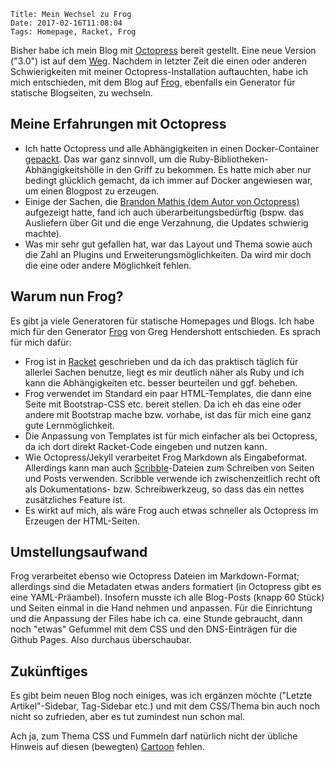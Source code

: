     Title: Mein Wechsel zu Frog
    Date: 2017-02-16T11:08:04
    Tags: Homepage, Racket, Frog

Bisher habe ich mein Blog mit [Octopress](http://www.octopress.org)
bereit gestellt. Eine neue Version ("3.0") ist auf
dem
[Weg](http://octopress.org/2015/01/15/octopress-3.0-is-coming/). Nachdem
in letzter Zeit die einen oder anderen Schwierigkeiten mit meiner
Octopress-Installation auftauchten, habe ich mich entschieden, mit dem 
Blog auf [Frog](https://github.com/greghendershott/frog), ebenfalls
ein Generator für statische Blogseiten, zu wechseln.

## Meine Erfahrungen mit Octopress

* Ich hatte Octopress und alle Abhängigkeiten in einen Docker-Container [gepackt](/2014/06/10/relaunch-fast-fertig/). Das war ganz sinnvoll, um die Ruby-Bibliotheken-Abhängigkeitshölle in den Griff zu bekommen. Es hatte mich aber nur bedingt glücklich gemacht, da ich immer auf Docker angewiesen war, um einen Blogpost zu erzeugen.
* Einige der Sachen, die [Brandon Mathis (dem Autor von Octopress)](http://octopress.org/2015/01/15/octopress-3.0-is-coming/) aufgezeigt hatte, fand ich auch überarbeitungsbedürftig (bspw. das Ausliefern über Git und die enge Verzahnung, die Updates schwierig machte). 
* Was mir sehr gut gefallen hat, war das Layout und Thema sowie auch die Zahl an Plugins und Erweiterungsmöglichkeiten. Da wird mir doch die eine oder andere Möglichkeit fehlen.

## Warum nun Frog?

Es gibt ja viele Generatoren für statische Homepages und Blogs. Ich habe mich für den Generator 
[Frog](https://github.com/greghendershott/frog) von Greg Hendershott entschieden. Es sprach für mich dafür:

* Frog ist in [Racket](http://www.racket-lang.org) geschrieben und da ich das praktisch täglich für allerlei Sachen benutze, liegt es mir deutlich näher als Ruby und ich kann die Abhängigkeiten etc. besser beurteilen und ggf. beheben. 
* Frog verwendet im Standard ein paar HTML-Templates, die dann eine Seite mit Bootstrap-CSS etc. bereit stellen. Da ich eh das eine oder andere mit Bootstrap mache bzw. vorhabe, ist das für mich eine ganz gute Lernmöglichkeit.
* Die Anpassung von Templates ist für mich einfacher als bei Octopress, da ich dort direkt Racket-Code eingeben und nutzen kann.
* Wie Octopress/Jekyll verarbeitet Frog Markdown als Eingabeformat. Allerdings kann man auch [Scribble](https://docs.racket-lang.org/scribble/index.html)-Dateien zum Schreiben von Seiten und Posts verwenden. Scribble verwende ich zwischenzeitlich recht oft als Dokumentations- bzw. Schreibwerkzeug, so dass das ein nettes zusätzliches Feature ist. 
* Es wirkt auf mich, als wäre Frog auch etwas schneller als Octopress im Erzeugen der HTML-Seiten. 

## Umstellungsaufwand

Frog verarbeitet ebenso wie Octopress Dateien im Markdown-Format;
allerdings sind die Metadaten etwas anders formatiert (in Octopress
gibt es eine YAML-Präambel). Insofern musste ich alle Blog-Posts
(knapp 60 Stück) und Seiten einmal in die Hand nehmen und
anpassen. Für die Einrichtung und die Anpassung der Files habe ich
ca. eine Stunde gebraucht, dann noch "etwas" Gefummel mit dem CSS und
den DNS-Einträgen für die Github Pages. Also durchaus überschaubar.

## Zukünftiges

Es gibt beim neuen Blog noch einiges, was ich ergänzen möchte ("Letzte
Artikel"-Sidebar, Tag-Sidebar etc.) und mit dem CSS/Thema bin auch
noch nicht so zufrieden, aber es tut zumindest nun schon mal.

Ach ja, zum Thema CSS und Fummeln darf natürlich nicht der übliche
Hinweis auf diesen
(bewegten) [Cartoon](https://imgur.com/gallery/Q3cUg29) fehlen.
